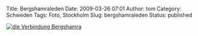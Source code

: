Title: Bergshamraleden
Date: 2009-03-26 07:01
Author: tom
Category: Schweden
Tags: Foto, Stockholm
Slug: bergshamraleden
Status: published

[![die Verbindung
Bergshamra](/pic/bergshamraleden_s.jpg "Die Verbindung Bergshamra")](/pic/bergshamraleden_l.jpg)

